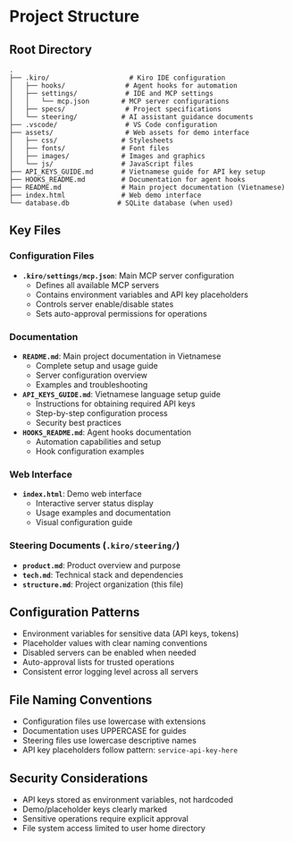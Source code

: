 # Project Structure

## Root Directory
```
.
├── .kiro/                    # Kiro IDE configuration
│   ├── hooks/               # Agent hooks for automation
│   ├── settings/            # IDE and MCP settings
│   │   └── mcp.json        # MCP server configurations
│   ├── specs/               # Project specifications
│   └── steering/           # AI assistant guidance documents
├── .vscode/                 # VS Code configuration
├── assets/                  # Web assets for demo interface
│   ├── css/                # Stylesheets
│   ├── fonts/              # Font files
│   ├── images/             # Images and graphics
│   └── js/                 # JavaScript files
├── API_KEYS_GUIDE.md       # Vietnamese guide for API key setup
├── HOOKS_README.md         # Documentation for agent hooks
├── README.md               # Main project documentation (Vietnamese)
├── index.html              # Web demo interface
└── database.db            # SQLite database (when used)
```

## Key Files

### Configuration Files
- **`.kiro/settings/mcp.json`**: Main MCP server configuration
  - Defines all available MCP servers
  - Contains environment variables and API key placeholders
  - Controls server enable/disable states
  - Sets auto-approval permissions for operations

### Documentation
- **`README.md`**: Main project documentation in Vietnamese
  - Complete setup and usage guide
  - Server configuration overview
  - Examples and troubleshooting
- **`API_KEYS_GUIDE.md`**: Vietnamese language setup guide
  - Instructions for obtaining required API keys
  - Step-by-step configuration process
  - Security best practices
- **`HOOKS_README.md`**: Agent hooks documentation
  - Automation capabilities and setup
  - Hook configuration examples

### Web Interface
- **`index.html`**: Demo web interface
  - Interactive server status display
  - Usage examples and documentation
  - Visual configuration guide

### Steering Documents (`.kiro/steering/`)
- **`product.md`**: Product overview and purpose
- **`tech.md`**: Technical stack and dependencies
- **`structure.md`**: Project organization (this file)

## Configuration Patterns
- Environment variables for sensitive data (API keys, tokens)
- Placeholder values with clear naming conventions
- Disabled servers can be enabled when needed
- Auto-approval lists for trusted operations
- Consistent error logging level across all servers

## File Naming Conventions
- Configuration files use lowercase with extensions
- Documentation uses UPPERCASE for guides
- Steering files use lowercase descriptive names
- API key placeholders follow pattern: `service-api-key-here`

## Security Considerations
- API keys stored as environment variables, not hardcoded
- Demo/placeholder keys clearly marked
- Sensitive operations require explicit approval
- File system access limited to user home directory